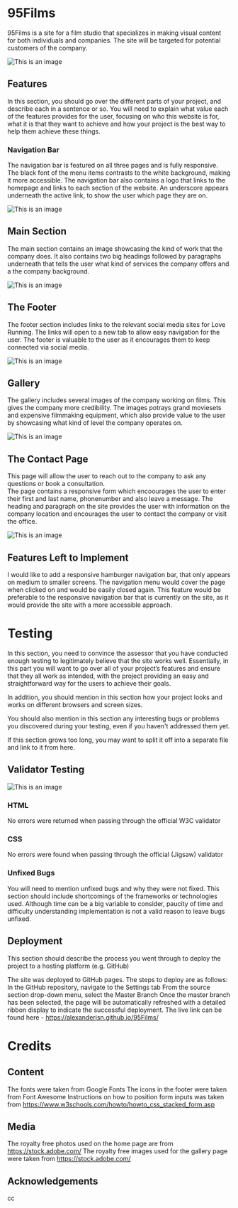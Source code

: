 # 95Films
95Films is a site for a film studio that specializes in making visual content for both individuals and companies.
The site will be targeted for potential customers of the company. 


![This is an image](../responsive_website.png)

## Features
In this section, you should go over the different parts of your project, and describe each in a sentence or so. You will need to explain what value each of the features provides for the user, focusing on who this website is for, what it is that they want to achieve and how your project is the best way to help them achieve these things.


### Navigation Bar

The navigation bar is featured on all three pages and is fully responsive. The black font of the menu items
contrasts to the white background, making it more accessible. The navigation bar also contains a logo that links to the homepage and links to each section of the website. 
An underscore appears underneath the active link, to show the user which page they are on. 

![This is an image](../menu.png)

## Main Section

The main section contains an image showcasing the kind of work that the company does. It also contains two big headings followed by paragraphs underneath that
tells the user what kind of services the company offers and a the company background.

![This is an image](../main_section.png)

## The Footer

The footer section includes links to the relevant social media sites for Love Running. The links will open to a new tab to allow easy navigation for the user.
The footer is valuable to the user as it encourages them to keep connected via social media. 

![This is an image](../footer_page.png)


## Gallery

The gallery includes several images of the company working on films. This gives the company more credibility. 
The images potrays grand moviesets and expensive filmmaking equipment, which also provide value to the user by showcasing what kind of level the company operates on. 


![This is an image](../gallery.png)

## The Contact Page

This page will allow the user to reach out to the company to ask any questions or book a consultation.  
The page contains a responsive form which encoourages the user to enter their first and last name, phonenumber and also leave a message. 
The heading and paragraph on the site provides the user with information on the company location and encourages the user to
contact the company or visit the office. 

![This is an image](../contact-page.png)

## Features Left to Implement
I would like to add a responsive hamburger navigation bar, that only appears on medium to smaller screens. The navigation menu would
cover the page when clicked on and would be easily closed again. This feature would be preferable to the responsive navigation bar that is
currently on the site, as it would provide the site with a more accessible approach. 

# Testing
In this section, you need to convince the assessor that you have conducted enough testing to legitimately believe that the site works well. 
Essentially, in this part you will want to go over all of your project’s features and ensure that they all work as intended,
 with the project providing an easy and straightforward way for the users to achieve their goals.

In addition, you should mention in this section how your project looks and works on different browsers and screen sizes.

You should also mention in this section any interesting bugs or problems you discovered during your testing, even if you haven't addressed them yet.

If this section grows too long, you may want to split it off into a separate file and link to it from here.

## Validator Testing

![This is an image](../lighthousereport.png)

### HTML
No errors were returned when passing through the official W3C validator
### CSS
No errors were found when passing through the official (Jigsaw) validator
### Unfixed Bugs
You will need to mention unfixed bugs and why they were not fixed. This section should include shortcomings of the frameworks or technologies used. Although time can be a big variable to consider, paucity of time and difficulty understanding implementation is not a valid reason to leave bugs unfixed.

## Deployment
This section should describe the process you went through to deploy the project to a hosting platform (e.g. GitHub)

The site was deployed to GitHub pages. The steps to deploy are as follows:
In the GitHub repository, navigate to the Settings tab
From the source section drop-down menu, select the Master Branch
Once the master branch has been selected, the page will be automatically refreshed with a detailed ribbon display to indicate the successful deployment.
The live link can be found here - https://alexanderjsn.github.io/95Films/

# Credits

## Content

The fonts were taken from Google Fonts
The icons in the footer were taken from Font Awesome
Instructions on how to position form inputs was taken from https://www.w3schools.com/howto/howto_css_stacked_form.asp


## Media
The royalty free photos used on the home page are from https://stock.adobe.com/
The royalty free images used for the gallery page were taken from https://stock.adobe.com/

## Acknowledgements
cc